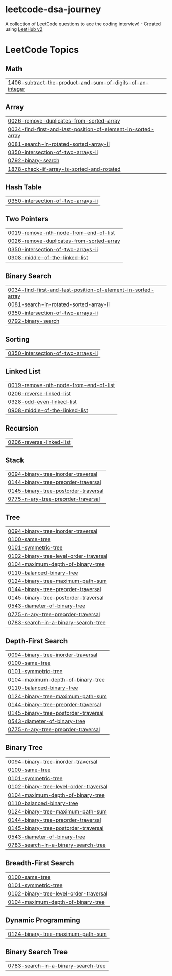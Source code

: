 # leetcode-dsa-journey
A collection of LeetCode questions to ace the coding interview! - Created using [LeetHub v2](https://github.com/arunbhardwaj/LeetHub-2.0)

<!---LeetCode Topics Start-->
# LeetCode Topics
## Math
|  |
| ------- |
| [1406-subtract-the-product-and-sum-of-digits-of-an-integer](https://github.com/SujalJhamb/leetcode-dsa-journey/tree/master/1406-subtract-the-product-and-sum-of-digits-of-an-integer) |
## Array
|  |
| ------- |
| [0026-remove-duplicates-from-sorted-array](https://github.com/SujalJhamb/leetcode-dsa-journey/tree/master/0026-remove-duplicates-from-sorted-array) |
| [0034-find-first-and-last-position-of-element-in-sorted-array](https://github.com/SujalJhamb/leetcode-dsa-journey/tree/master/0034-find-first-and-last-position-of-element-in-sorted-array) |
| [0081-search-in-rotated-sorted-array-ii](https://github.com/SujalJhamb/leetcode-dsa-journey/tree/master/0081-search-in-rotated-sorted-array-ii) |
| [0350-intersection-of-two-arrays-ii](https://github.com/SujalJhamb/leetcode-dsa-journey/tree/master/0350-intersection-of-two-arrays-ii) |
| [0792-binary-search](https://github.com/SujalJhamb/leetcode-dsa-journey/tree/master/0792-binary-search) |
| [1878-check-if-array-is-sorted-and-rotated](https://github.com/SujalJhamb/leetcode-dsa-journey/tree/master/1878-check-if-array-is-sorted-and-rotated) |
## Hash Table
|  |
| ------- |
| [0350-intersection-of-two-arrays-ii](https://github.com/SujalJhamb/leetcode-dsa-journey/tree/master/0350-intersection-of-two-arrays-ii) |
## Two Pointers
|  |
| ------- |
| [0019-remove-nth-node-from-end-of-list](https://github.com/SujalJhamb/leetcode-dsa-journey/tree/master/0019-remove-nth-node-from-end-of-list) |
| [0026-remove-duplicates-from-sorted-array](https://github.com/SujalJhamb/leetcode-dsa-journey/tree/master/0026-remove-duplicates-from-sorted-array) |
| [0350-intersection-of-two-arrays-ii](https://github.com/SujalJhamb/leetcode-dsa-journey/tree/master/0350-intersection-of-two-arrays-ii) |
| [0908-middle-of-the-linked-list](https://github.com/SujalJhamb/leetcode-dsa-journey/tree/master/0908-middle-of-the-linked-list) |
## Binary Search
|  |
| ------- |
| [0034-find-first-and-last-position-of-element-in-sorted-array](https://github.com/SujalJhamb/leetcode-dsa-journey/tree/master/0034-find-first-and-last-position-of-element-in-sorted-array) |
| [0081-search-in-rotated-sorted-array-ii](https://github.com/SujalJhamb/leetcode-dsa-journey/tree/master/0081-search-in-rotated-sorted-array-ii) |
| [0350-intersection-of-two-arrays-ii](https://github.com/SujalJhamb/leetcode-dsa-journey/tree/master/0350-intersection-of-two-arrays-ii) |
| [0792-binary-search](https://github.com/SujalJhamb/leetcode-dsa-journey/tree/master/0792-binary-search) |
## Sorting
|  |
| ------- |
| [0350-intersection-of-two-arrays-ii](https://github.com/SujalJhamb/leetcode-dsa-journey/tree/master/0350-intersection-of-two-arrays-ii) |
## Linked List
|  |
| ------- |
| [0019-remove-nth-node-from-end-of-list](https://github.com/SujalJhamb/leetcode-dsa-journey/tree/master/0019-remove-nth-node-from-end-of-list) |
| [0206-reverse-linked-list](https://github.com/SujalJhamb/leetcode-dsa-journey/tree/master/0206-reverse-linked-list) |
| [0328-odd-even-linked-list](https://github.com/SujalJhamb/leetcode-dsa-journey/tree/master/0328-odd-even-linked-list) |
| [0908-middle-of-the-linked-list](https://github.com/SujalJhamb/leetcode-dsa-journey/tree/master/0908-middle-of-the-linked-list) |
## Recursion
|  |
| ------- |
| [0206-reverse-linked-list](https://github.com/SujalJhamb/leetcode-dsa-journey/tree/master/0206-reverse-linked-list) |
## Stack
|  |
| ------- |
| [0094-binary-tree-inorder-traversal](https://github.com/SujalJhamb/leetcode-dsa-journey/tree/master/0094-binary-tree-inorder-traversal) |
| [0144-binary-tree-preorder-traversal](https://github.com/SujalJhamb/leetcode-dsa-journey/tree/master/0144-binary-tree-preorder-traversal) |
| [0145-binary-tree-postorder-traversal](https://github.com/SujalJhamb/leetcode-dsa-journey/tree/master/0145-binary-tree-postorder-traversal) |
| [0775-n-ary-tree-preorder-traversal](https://github.com/SujalJhamb/leetcode-dsa-journey/tree/master/0775-n-ary-tree-preorder-traversal) |
## Tree
|  |
| ------- |
| [0094-binary-tree-inorder-traversal](https://github.com/SujalJhamb/leetcode-dsa-journey/tree/master/0094-binary-tree-inorder-traversal) |
| [0100-same-tree](https://github.com/SujalJhamb/leetcode-dsa-journey/tree/master/0100-same-tree) |
| [0101-symmetric-tree](https://github.com/SujalJhamb/leetcode-dsa-journey/tree/master/0101-symmetric-tree) |
| [0102-binary-tree-level-order-traversal](https://github.com/SujalJhamb/leetcode-dsa-journey/tree/master/0102-binary-tree-level-order-traversal) |
| [0104-maximum-depth-of-binary-tree](https://github.com/SujalJhamb/leetcode-dsa-journey/tree/master/0104-maximum-depth-of-binary-tree) |
| [0110-balanced-binary-tree](https://github.com/SujalJhamb/leetcode-dsa-journey/tree/master/0110-balanced-binary-tree) |
| [0124-binary-tree-maximum-path-sum](https://github.com/SujalJhamb/leetcode-dsa-journey/tree/master/0124-binary-tree-maximum-path-sum) |
| [0144-binary-tree-preorder-traversal](https://github.com/SujalJhamb/leetcode-dsa-journey/tree/master/0144-binary-tree-preorder-traversal) |
| [0145-binary-tree-postorder-traversal](https://github.com/SujalJhamb/leetcode-dsa-journey/tree/master/0145-binary-tree-postorder-traversal) |
| [0543-diameter-of-binary-tree](https://github.com/SujalJhamb/leetcode-dsa-journey/tree/master/0543-diameter-of-binary-tree) |
| [0775-n-ary-tree-preorder-traversal](https://github.com/SujalJhamb/leetcode-dsa-journey/tree/master/0775-n-ary-tree-preorder-traversal) |
| [0783-search-in-a-binary-search-tree](https://github.com/SujalJhamb/leetcode-dsa-journey/tree/master/0783-search-in-a-binary-search-tree) |
## Depth-First Search
|  |
| ------- |
| [0094-binary-tree-inorder-traversal](https://github.com/SujalJhamb/leetcode-dsa-journey/tree/master/0094-binary-tree-inorder-traversal) |
| [0100-same-tree](https://github.com/SujalJhamb/leetcode-dsa-journey/tree/master/0100-same-tree) |
| [0101-symmetric-tree](https://github.com/SujalJhamb/leetcode-dsa-journey/tree/master/0101-symmetric-tree) |
| [0104-maximum-depth-of-binary-tree](https://github.com/SujalJhamb/leetcode-dsa-journey/tree/master/0104-maximum-depth-of-binary-tree) |
| [0110-balanced-binary-tree](https://github.com/SujalJhamb/leetcode-dsa-journey/tree/master/0110-balanced-binary-tree) |
| [0124-binary-tree-maximum-path-sum](https://github.com/SujalJhamb/leetcode-dsa-journey/tree/master/0124-binary-tree-maximum-path-sum) |
| [0144-binary-tree-preorder-traversal](https://github.com/SujalJhamb/leetcode-dsa-journey/tree/master/0144-binary-tree-preorder-traversal) |
| [0145-binary-tree-postorder-traversal](https://github.com/SujalJhamb/leetcode-dsa-journey/tree/master/0145-binary-tree-postorder-traversal) |
| [0543-diameter-of-binary-tree](https://github.com/SujalJhamb/leetcode-dsa-journey/tree/master/0543-diameter-of-binary-tree) |
| [0775-n-ary-tree-preorder-traversal](https://github.com/SujalJhamb/leetcode-dsa-journey/tree/master/0775-n-ary-tree-preorder-traversal) |
## Binary Tree
|  |
| ------- |
| [0094-binary-tree-inorder-traversal](https://github.com/SujalJhamb/leetcode-dsa-journey/tree/master/0094-binary-tree-inorder-traversal) |
| [0100-same-tree](https://github.com/SujalJhamb/leetcode-dsa-journey/tree/master/0100-same-tree) |
| [0101-symmetric-tree](https://github.com/SujalJhamb/leetcode-dsa-journey/tree/master/0101-symmetric-tree) |
| [0102-binary-tree-level-order-traversal](https://github.com/SujalJhamb/leetcode-dsa-journey/tree/master/0102-binary-tree-level-order-traversal) |
| [0104-maximum-depth-of-binary-tree](https://github.com/SujalJhamb/leetcode-dsa-journey/tree/master/0104-maximum-depth-of-binary-tree) |
| [0110-balanced-binary-tree](https://github.com/SujalJhamb/leetcode-dsa-journey/tree/master/0110-balanced-binary-tree) |
| [0124-binary-tree-maximum-path-sum](https://github.com/SujalJhamb/leetcode-dsa-journey/tree/master/0124-binary-tree-maximum-path-sum) |
| [0144-binary-tree-preorder-traversal](https://github.com/SujalJhamb/leetcode-dsa-journey/tree/master/0144-binary-tree-preorder-traversal) |
| [0145-binary-tree-postorder-traversal](https://github.com/SujalJhamb/leetcode-dsa-journey/tree/master/0145-binary-tree-postorder-traversal) |
| [0543-diameter-of-binary-tree](https://github.com/SujalJhamb/leetcode-dsa-journey/tree/master/0543-diameter-of-binary-tree) |
| [0783-search-in-a-binary-search-tree](https://github.com/SujalJhamb/leetcode-dsa-journey/tree/master/0783-search-in-a-binary-search-tree) |
## Breadth-First Search
|  |
| ------- |
| [0100-same-tree](https://github.com/SujalJhamb/leetcode-dsa-journey/tree/master/0100-same-tree) |
| [0101-symmetric-tree](https://github.com/SujalJhamb/leetcode-dsa-journey/tree/master/0101-symmetric-tree) |
| [0102-binary-tree-level-order-traversal](https://github.com/SujalJhamb/leetcode-dsa-journey/tree/master/0102-binary-tree-level-order-traversal) |
| [0104-maximum-depth-of-binary-tree](https://github.com/SujalJhamb/leetcode-dsa-journey/tree/master/0104-maximum-depth-of-binary-tree) |
## Dynamic Programming
|  |
| ------- |
| [0124-binary-tree-maximum-path-sum](https://github.com/SujalJhamb/leetcode-dsa-journey/tree/master/0124-binary-tree-maximum-path-sum) |
## Binary Search Tree
|  |
| ------- |
| [0783-search-in-a-binary-search-tree](https://github.com/SujalJhamb/leetcode-dsa-journey/tree/master/0783-search-in-a-binary-search-tree) |
<!---LeetCode Topics End-->